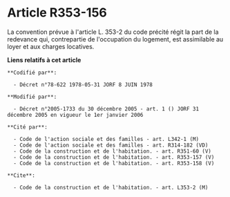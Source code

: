 # Article R353-156

La convention prévue à l'article L. 353-2 du code précité régit la part de la redevance qui, contrepartie de l'occupation du
logement, est assimilable au loyer et aux charges locatives.

**Liens relatifs à cet article**

	**Codifié par**:

	  - Décret n°78-622 1978-05-31 JORF 8 JUIN 1978

	**Modifié par**:

	  - Décret n°2005-1733 du 30 décembre 2005 - art. 1 () JORF 31 décembre 2005 en vigueur le 1er janvier 2006

	**Cité par**:

	  - Code de l'action sociale et des familles - art. L342-1 (M)
	  - Code de l'action sociale et des familles - art. R314-182 (VD)
	  - Code de la construction et de l'habitation. - art. R351-60 (V)
	  - Code de la construction et de l'habitation. - art. R353-157 (V)
	  - Code de la construction et de l'habitation. - art. R353-158 (V)

	**Cite**:

	  - Code de la construction et de l'habitation. - art. L353-2 (M)
